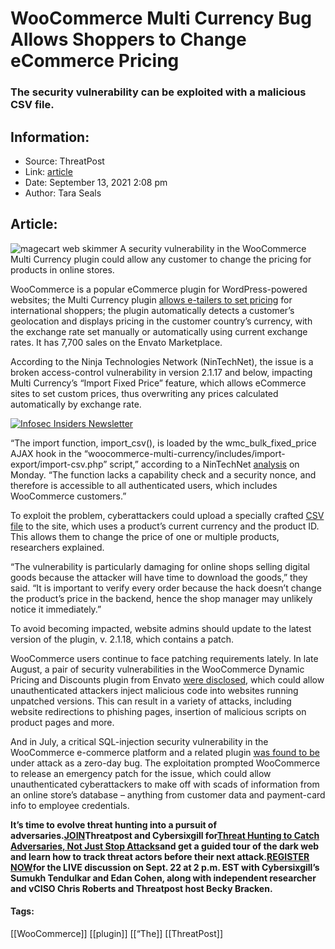 # WooCommerce Multi Currency Bug Allows Shoppers to Change eCommerce Pricing
### The security vulnerability can be exploited with a malicious CSV file.

## Information:
+ Source: ThreatPost
+ Link: [article](https://kasperskycontenthub.com/threatpost-global/?p=169394)
+ Date: September 13, 2021  2:08 pm
+ Author: Tara Seals


## Article:
![magecart web skimmer](https://media.threatpost.com/wp-content/uploads/sites/103/2018/12/19142200/Click2Gov.jpeg)
A security vulnerability in the WooCommerce Multi Currency plugin could allow any customer to change the pricing for products in online stores.


WooCommerce is a popular eCommerce plugin for WordPress-powered websites; the Multi Currency plugin [allows e-tailers to set pricing](https://woocommerce.com/products/multi-currency/) for international shoppers; the plugin automatically detects a customer’s geolocation and displays pricing in the customer country’s currency, with the exchange rate set manually or automatically using current exchange rates. It has 7,700 sales on the Envato Marketplace.


According to the Ninja Technologies Network (NinTechNet), the issue is a broken access-control vulnerability in version 2.1.17 and below, impacting Multi Currency’s “Import Fixed Price” feature, which allows eCommerce sites to set custom prices, thus overwriting any prices calculated automatically by exchange rate.


[![Infosec Insiders Newsletter](https://media.threatpost.com/wp-content/uploads/sites/103/2021/07/10165815/infosec_insiders_in_article_promo.png)](https://threatpost.com/infosec-insider-subscription-page/?utm_source=ART&utm_medium=ART&utm_campaign=InfosecInsiders_Newsletter_Promo/)


“The import function, import\_csv(), is loaded by the wmc\_bulk\_fixed\_price AJAX hook in the “woocommerce-multi-currency/includes/import-export/import-csv.php” script,” according to a NinTechNet [analysis](https://blog.nintechnet.com/vulnerability-fixed-in-wordpress-woocommerce-multi-currency-plugin/) on Monday. “The function lacks a capability check and a security nonce, and therefore is accessible to all authenticated users, which includes WooCommerce customers.”


To exploit the problem, cyberattackers could upload a specially crafted [CSV file](https://www.bigcommerce.com/ecommerce-answers/what-csv-file-and-what-does-it-mean-my-ecommerce-business/) to the site, which uses a product’s current currency and the product ID. This allows them to change the price of one or multiple products, researchers explained.


“The vulnerability is particularly damaging for online shops selling digital goods because the attacker will have time to download the goods,” they said. “It is important to verify every order because the hack doesn’t change the product’s price in the backend, hence the shop manager may unlikely notice it immediately.”


To avoid becoming impacted, website admins should update to the latest version of the plugin, v. 2.1.18, which contains a patch.


WooCommerce users continue to face patching requirements lately. In late August, a pair of security vulnerabilities in the WooCommerce Dynamic Pricing and Discounts plugin from Envato [were disclosed](https://threatpost.com/woocommerce-plugin-malicious/169063/), which could allow unauthenticated attackers inject malicious code into websites running unpatched versions. This can result in a variety of attacks, including website redirections to phishing pages, insertion of malicious scripts on product pages and more.


And in July, a critical SQL-injection security vulnerability in the WooCommerce e-commerce platform and a related plugin [was found to be](https://threatpost.com/zero-day-attacks-woocommerce-databases/167846/) under attack as a zero-day bug. The exploitation prompted WooCommerce to release an emergency patch for the issue, which could allow unauthenticated cyberattackers to make off with scads of information from an online store’s database – anything from customer data and payment-card info to employee credentials.


**It’s time to evolve threat hunting into a pursuit of adversaries.**[**JOIN**](https://threatpost.com/webinars/threat-hunting-catch-adversaries/?utm_source=ART&utm_medium=ART&utm_campaign=September_Cybersixgill_Webinar)**Threatpost and Cybersixgill for**[**Threat Hunting to Catch Adversaries, Not Just Stop Attacks**](https://threatpost.com/webinars/threat-hunting-catch-adversaries/?utm_source=ART&utm_medium=ART&utm_campaign=September_Cybersixgill_Webinar)**and get a guided tour of the dark web and learn how to track threat actors before their next attack.**[**REGISTER NOW**](https://threatpost.com/webinars/threat-hunting-catch-adversaries/?utm_source=ART&utm_medium=ART&utm_campaign=September_Cybersixgill_Webinar)**for the LIVE discussion on Sept. 22 at 2 p.m. EST with Cybersixgill’s Sumukh Tendulkar and Edan Cohen, along with independent researcher and vCISO Chris Roberts and Threatpost host Becky Bracken.**




#### Tags:
[[WooCommerce]] [[plugin]] [[“The]] [[ThreatPost]]
